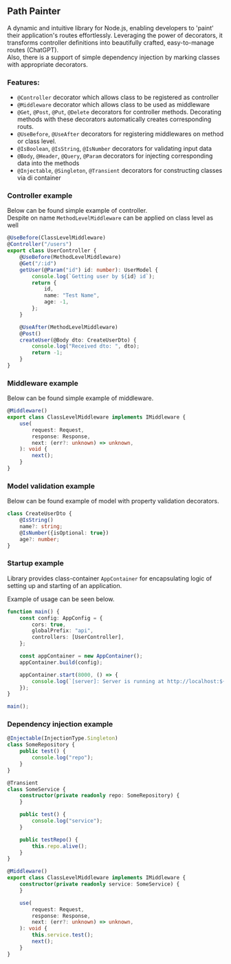 ## Path Painter

A dynamic and intuitive library for Node.js, enabling developers to 'paint' their application's routes effortlessly.
Leveraging the power of decorators, it transforms controller definitions into beautifully crafted, easy-to-manage
routes (ChatGPT).
<br>Also, there is a support of simple dependency injection by marking classes with appropriate decorators.</br>

### Features:

- `@Controller` decorator which allows class to be registered as controller
- `@Middleware` decorator which allows class to be used as middleware
- `@Get`, `@Post`, `@Put`, `@Delete` decorators for controller methods. Decorating methods with these decorators
  automatically creates corresponding routs.
- `@UseBefore`, `@UseAfter` decorators for registering middlewares on method or class level.
- `@IsBoolean`, `@IsString`, `@IsNumber` decorators for validating input data
- `@Body`, `@Header`, `@Query`, `@Param` decorators for injecting corresponding data into the methods
- `@Injectable`, `@Singleton`, `@Transient` decorators for constructing classes via di container

### Controller example

Below can be found simple example of controller.
<br>Despite on name `MethodLevelMiddleware` can be applied on class level as well</br>

```ts
@UseBefore(ClassLevelMiddleware)
@Controller("/users")
export class UserController {
    @UseBefore(MethodLevelMiddleware)
    @Get("/:id")
    getUser(@Param("id") id: number): UserModel {
        console.log(`Getting user by ${id} id`);
        return {
            id,
            name: "Test Name",
            age: -1,
        };
    }

    @UseAfter(MethodLevelMiddleware)
    @Post()
    createUser(@Body dto: CreateUserDto) {
        console.log("Received dto: ", dto);
        return -1;
    }
}
```

### Middleware example

Below can be found simple example of middleware.

```ts
@Middleware()
export class ClassLevelMiddleware implements IMiddleware {
    use(
        request: Request,
        response: Response,
        next: (err?: unknown) => unknown,
    ): void {
        next();
    }
}
```

### Model validation example

Below can be found example of model with property validation decorators.

```ts
class CreateUserDto {
    @IsString()
    name?: string;
    @IsNumber({isOptional: true})
    age?: number;
}
```

### Startup example

Library provides class-container `AppContainer` for encapsulating logic of setting up and starting of an application.

Example of usage can be seen below.

```ts
function main() {
    const config: AppConfig = {
        cors: true,
        globalPrefix: "api",
        controllers: [UserController],
    };

    const appContainer = new AppContainer();
    appContainer.build(config);

    appContainer.start(8000, () => {
        console.log(`[server]: Server is running at http://localhost:${8000}`);
    });
}

main();
```

### Dependency injection example

```ts
@Injectable(InjectionType.Singleton)
class SomeRepository {
    public test() {
        console.log("repo");
    }
}

@Transient
class SomeService {
    constructor(private readonly repo: SomeRepository) {
    }

    public test() {
        console.log("service");
    }

    public testRepo() {
        this.repo.alive();
    }
}

@Middleware()
export class ClassLevelMiddleware implements IMiddleware {
    constructor(private readonly service: SomeService) {
    }

    use(
        request: Request,
        response: Response,
        next: (err?: unknown) => unknown,
    ): void {
        this.service.test();
        next();
    }
}
```